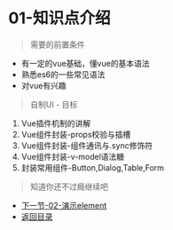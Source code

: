 # 01-知识点介绍

> 需要的前置条件

* 有一定的vue基础，懂vue的基本语法
* 熟悉es6的一些常见语法
* 对vue有兴趣

> 自制UI - 目标

1. Vue插件机制的讲解
2. Vue组件封装-props校验与插槽
3. Vue组件封装-组件通讯与.sync修饰符
4. Vue组件封装-v-model语法糖
5. 封装常用组件-Button,Dialog,Table,Form

> 知道你还不过瘾继续吧       

* [下一节-02-演示element](../02-演示element/演示element.md)
* [返回目录](../../README.md) 